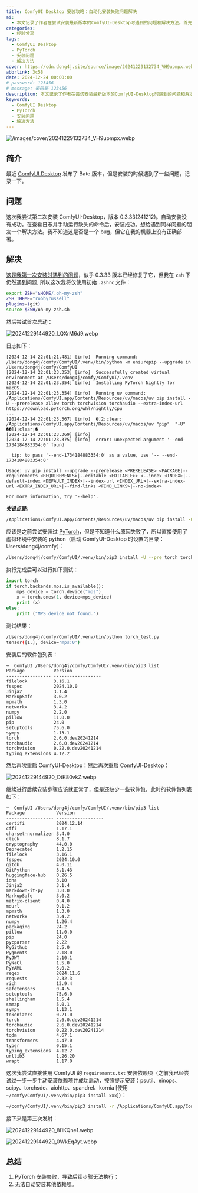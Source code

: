 ```yaml
---
title: ComfyUI Desktop 安装攻略：自动化安装失败问题解决
ai:
  - 本文记录了作者在尝试安装最新版本的ComfyUI-Desktop时遇到的问题和解决方法。首先遇到了PyTorch安装失败的问题，随后通过手动运行缺失的命令成功部署。接着，作者尝试使用虚拟环境中的python进行安装，并通过执行测试代码验证了安装成功。然而，在后续步骤中仍然缺少一些软件包，最终决定直接使用ComfyUI的`requirements.txt`文件安装依赖项，并顺利完成剩余的安装步骤。
categories:
  - 经验分享
tags:
  - ComfyUI Desktop
  - PyTorch
  - 安装问题
  - 解决方法
cover: https://cdn.dong4j.site/source/image/20241229132734_VH9upmpx.webp
abbrlink: 3c58
date: 2024-12-24 00:00:00
# password: 123456   
# message: 密码是 123456
description: 本文记录了作者在尝试安装最新版本的ComfyUI-Desktop时遇到的问题和解决方法。首先遇到了PyTorch安装失败的问题，随后通过手动运行缺失的命令成功部署。接着，作者尝试使用虚拟环境中的python进行安装，并通过执行测试代码验证了安装成功。然而，在后续步骤中仍然缺少一些软件包，最终决定直接使用ComfyUI的`requirements.txt`文件安装依赖项，并顺利完成剩余的安装步骤。
keywords:
  - ComfyUI Desktop
  - PyTorch
  - 安装问题
  - 解决方法
---
```


![/images/cover/20241229132734_VH9upmpx.webp](https://cdn.dong4j.site/source/image/20241229132734_VH9upmpx.webp)

## 简介

最近 [ComfyUI Desktop](https://github.com/Comfy-Org/desktop) 发布了 Bate 版本，但是安装的时候遇到了一些问题，记录一下。

## 问题

这次我尝试第二次安装 ComfyUI-Desktop，版本 0.3.33(241212)。自动安装没有成功。在查看日志并手动运行缺失的命令后，安装成功。想给遇到同样问题的朋友一个解决方法。我不知道这是否是一个 bug，但它在我的机器上没有正确部署。

## 解决

[这是我第一次安装时遇到的问题](https://github.com/Comfy-Org/desktop/issues/398)，似乎 0.3.33 版本已经修复了它，但我在 zsh 下仍然遇到问题, 所以这次我将仅使用初始 `.zshrc` 文件：

```bash
export ZSH="$HOME/.oh-my-zsh"
ZSH_THEME="robbyrussell"
plugins=(git)
source $ZSH/oh-my-zsh.sh
```

然后尝试首次启动：

![20241229144920_LQXrM6d9.webp](https://cdn.dong4j.site/source/image/20241229144920_LQXrM6d9.webp)

日志如下：

```
[2024-12-14 22:01:21.481] [info]  Running command: /Users/dong4j/comfy/ComfyUI/.venv/bin/python -m ensurepip --upgrade in /Users/dong4j/comfy/ComfyUI
[2024-12-14 22:01:23.353] [info]  Successfully created virtual environment at /Users/dong4j/comfy/ComfyUI/.venv
[2024-12-14 22:01:23.354] [info]  Installing PyTorch Nightly for macOS.
[2024-12-14 22:01:23.354] [info]  Running uv command: /Applications/ComfyUI.app/Contents/Resources/uv/macos/uv pip install -U --prerelease allow torch torchvision torchaudio --extra-index-url https://download.pytorch.org/whl/nightly/cpu
...
[2024-12-14 22:01:23.367] [info]  �]2;clear; /Applications/ComfyUI.app/Contents/Resources/uv/macos/uv "pip"  "-U"  ��]1;clear;�
[2024-12-14 22:01:23.369] [info]
[2024-12-14 22:01:23.375] [info]  error: unexpected argument '--end-1734184883354:0' found

  tip: to pass '--end-1734184883354:0' as a value, use '-- --end-1734184883354:0'

Usage: uv pip install --upgrade --prerelease <PRERELEASE> <PACKAGE|--requirements <REQUIREMENTS>|--editable <EDITABLE>> <--index <INDEX>|--default-index <DEFAULT_INDEX>|--index-url <INDEX_URL>|--extra-index-url <EXTRA_INDEX_URL>|--find-links <FIND_LINKS>|--no-index>

For more information, try '--help'.
```

**关键点是**:

```bash
/Applications/ComfyUI.app/Contents/Resources/uv/macos/uv pip install -U --pre torch torchvision torchaudio --extra-index-url https://download.pytorch.org/whl/nightly/cpu
```

应该是之前尝试安装过 [PyTorch](https://developer.apple.com/metal/pytorch/)，但是不知道什么原因失败了，所以直接使用了虚拟环境中安装的 python（启动 ComfyUI-Desktop 时设置的目录：Users/dong4j/comfy）：

```bash
/Users/dong4j/comfy/ComfyUI/.venv/bin/pip3 install -U --pre torch torchvision torchaudio --extra-index-url https://download.pytorch.org/whl/nightly/cpu
```

执行完成后可以进行如下测试：

```python
import torch
if torch.backends.mps.is_available():
    mps_device = torch.device("mps")
    x = torch.ones(1, device=mps_device)
    print (x)
else:
    print ("MPS device not found.")
```

测试结果：

```bash
/Users/dong4j/comfy/ComfyUI/.venv/bin/python torch_test.py
tensor([1.], device='mps:0')
```

安装后的软件包列表：

```
➜  ComfyUI /Users/dong4j/comfy/ComfyUI/.venv/bin/pip3 list
Package           Version
----------------- ------------------
filelock          3.16.1
fsspec            2024.10.0
Jinja2            3.1.4
MarkupSafe        3.0.2
mpmath            1.3.0
networkx          3.4.2
numpy             2.2.0
pillow            11.0.0
pip               24.0
setuptools        75.6.0
sympy             1.13.1
torch             2.6.0.dev20241214
torchaudio        2.6.0.dev20241214
torchvision       0.22.0.dev20241214
typing_extensions 4.12.2
```

然后再次重启 ComfyUI-Desktop：然后再次重启 ComfyUI-Desktop：

![20241229144920_DtK80vkZ.webp](https://cdn.dong4j.site/source/image/20241229144920_DtK80vkZ.webp)

继续进行后续安装步骤应该就正常了，但是还缺少一些软件包，此时的软件包列表如下：

```
➜  ComfyUI /Users/dong4j/comfy/ComfyUI/.venv/bin/pip3 list
Package            Version
------------------ ------------------
certifi            2024.12.14
cffi               1.17.1
charset-normalizer 3.4.0
click              8.1.7
cryptography       44.0.0
Deprecated         1.2.15
filelock           3.16.1
fsspec             2024.10.0
gitdb              4.0.11
GitPython          3.1.43
huggingface-hub    0.26.5
idna               3.10
Jinja2             3.1.4
markdown-it-py     3.0.0
MarkupSafe         3.0.2
matrix-client      0.4.0
mdurl              0.1.2
mpmath             1.3.0
networkx           3.4.2
numpy              1.26.4
packaging          24.2
pillow             11.0.0
pip                24.0
pycparser          2.22
PyGithub           2.5.0
Pygments           2.18.0
PyJWT              2.10.1
PyNaCl             1.5.0
PyYAML             6.0.2
regex              2024.11.6
requests           2.32.3
rich               13.9.4
safetensors        0.4.5
setuptools         75.6.0
shellingham        1.5.4
smmap              5.0.1
sympy              1.13.1
tokenizers         0.21.0
torch              2.6.0.dev20241214
torchaudio         2.6.0.dev20241214
torchvision        0.22.0.dev20241214
tqdm               4.67.1
transformers       4.47.0
typer              0.15.1
typing_extensions  4.12.2
urllib3            1.26.20
wrapt              1.17.0
```

这次我尝试直接使用 ComfyUI 的 `requirements.txt` 安装依赖项（之前我已经尝试过一步一步手动安装依赖项并成功启动，按照提示安装：psutil、einops、scipy、torchsde、aiohttp、spandrel、kornia [使用`~/comfy/ComfyUI/.venv/bin/pip3 install xxx`]）：

```bash
~/comfy/ComfyUI/.venv/bin/pip3 install -r /Applications/ComfyUI.app/Contents/Resources/ComfyUI/requirements.txt
```

接下来是第三次发射：

![20241229144920_8l1KQne1.webp](https://cdn.dong4j.site/source/image/20241229144920_8l1KQne1.webp)

![20241229144920_0WkEqAyt.webp](https://cdn.dong4j.site/source/image/20241229144920_0WkEqAyt.webp)

## 总结

1. PyTorch 安装失败，导致后续步骤无法执行；
2. 无法自动安装其他依赖项。
